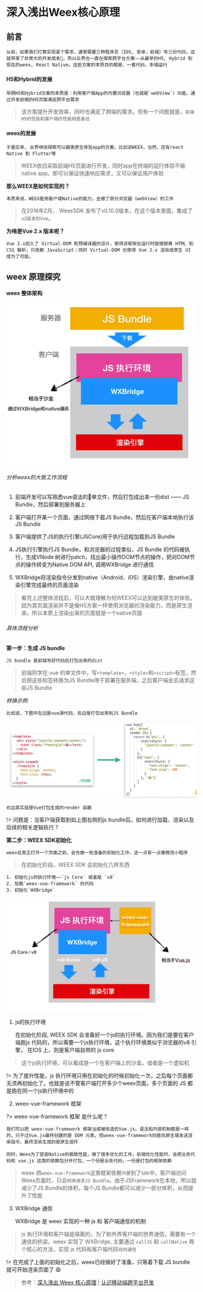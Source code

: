 # 深入浅出Weex核心原理

## 前言

	从前，如果我们打算实现某个需求，通常需要三种程序员（IOS, 安卓，前端）写三份代码。这就带来了非常大的开发成本，所以业界也一直在探索跨平台方案——从最早的H5, Hybrid 到现在的weex, React Native。这些方案的本质目的都是，一套代码，多端运行

#### H5和Hybrid的发展

	早期H5和Hybrid方案的本质是：利用客户端App的内置浏览器（也就是`webView`）功能，通过开发前端的H5页面满足跨平台需求

> 该方案提升开发效率，同时也满足了跨端的需求。但有一个问题就是，`前端H5的性能和客户端的性能相差甚远`

#### weex的发展

	于是后来, 业界继续探索可以媲美原生体验app的方案，比如说WEEX，当然，还有react Native 和 Flutter等

> WEEX依旧采取前端H5页面进行开发，同时app在终端的运行体验不输native app。即可以保证快速响应需求，又可以保证用户体验

**那么WEEX是如何实现的？**

	本质来说，WEEX是用客户端Native的能力，去做了部分浏览器（webView）的工作

> 在2016年2月， WeexSDK 发布了v0.10.0版本，在这个版本里面，集成了`v2版本的Vue`。

**为啥是Vue 2.x 版本呢？**

	Vue 2.x加入了 Virtual-DOM 和预编译器的设计，使得该框架在运行时能够脱离 HTML 和 CSS 解析，只依赖 JavaScript；同时 Virtual-DOM 也使得 Vue 2.x 渲染成原生 UI 成为了可能。

## weex 原理探究

#### weex 整体架构

![Weex整体架构图](../../../images/移动端/Weex整体架构图.png)

###### 分析weex的大致工作流程

1. 前端开发可以写熟悉vue语法的单文件，然后打包成出来一份dist —— JS Bundle，然后部署到服务器上

2. 客户端打开某一个页面，通过网络下载JS Bundle，然后在客户端本地执行该JS Bundle

3. 客户端提供了JS的执行引擎(JSCore)用于执行远程加载到JS Bundle

4. JS执行引擎执行JS Bundle，和浏览器的过程类似，JS Bundle 的代码被执行，生成VNode 树进行patch，找出最小操作DOM节点的操作，把对DOM节点的操作转变为Native DOM API, 调用WXBridge 进行通信

5. WXBridge将渲染指令分发到native（Android、iOS）渲染引擎，由native渲染引擎完成最终的页面渲染

> 看完上述整体流程后，可以大致理解为何WEEX可以达到媲美原生的体验，因为其页面渲染并不是像H5方案一样使用浏览器的渲染能力，而是原生渲染，所以本质上渲染出来的页面就是一个native页面

###### 具体流程分析

**第一步：生成 JS bundle**

	JS bundle 是前端写好代码后打包出来的dist

> 前端同学在.vue 的单文件中，写`<template>`，`<style>`和`<script>`标签，然后把这些标签转换为JS Bundle用于部署在服务端，之后客户端会去请求这些JS Bundle

*转换示例*

	比如说，下图中左边是vue源代码，右边是打包出来到JS Bundle

![vue文件转换JS_Bundle图](../../../images/移动端/vue文件转换JS_Bundle图.png)

	右边其实就是Vue打包生成的render 函数

!> 问题是：当客户端获取到如上图右侧的js bundle后，如何进行加载、渲染以及后续的相关逻辑执行？

**第二步：WEEX SDK初始化**

	weex在真正打开一个页面之前，会先做一些准备的初始化工作，这一点有一点像微信小程序

> 在初始化阶段，WEEX SDK 会初始化几样东西

	1. 初始化js的执行环境——`js Core` 或者是 `v8`
	2. 加载`weex-vue-framework` 的代码
	3. 初始化`WXBridge`

![WeexSDK初始化图](../../../images/移动端/WeexSDK初始化图.png)

1. js的执行环境

	在初始化阶段, WEEX SDK 会准备好一个js的执行环境。因为我们是要在客户端跑js 代码的，所以需要一个js执行环境，这个执行环境类似于浏览器的v8 引擎， 在IOS 上，则是客户端自带的 js core

> 这个js执行环境，可以看成是一个在客户端上的沙盒，或者是一个虚拟机

!> 为了提升性能，js 执行环境只用在初始化的时候初始化一次，之后每个页面都无须再初始化了。也就是说不管客户端打开多少个weex页面，多个页面的 JS 都是跑在同一个js执行环境中的

2. weex-vue-framework 框架

?> weex-vue-framework 框架 是什么呢？

	我们可以把 weex-vue-framework 框架当成被改造的Vue.js。语法和内部机制都是一样的，只不过Vue.js最终创建的是 DOM 元素，而weex-vue-framework则是向原生端发送渲染指令，最终渲染生成的是原生组件

	同时，Weex为了提高Native的极致性能，做了很多优化的工作。前端优化性能时，会把业务代码和 vue.js 这类的依赖包分开打包，一个份是业务代码，一份是打包的框架依赖

> weex 把`weex-vue-framework`这类框架依赖`内置`到了`SDK`中，客户端访问Weex页面时，只会`网络请求JS Bundle`。由于JSFramework在本地，所以就减少了JS Bundle的体积，每个JS Bundle都可以减少一部分体积，从而提升了性能

3. WXBridge 通信

	WXBridge 是 weex 实现的一种 js 和 客户端通信的机制

> js 执行环境和客户端是隔离的，为了和外界客户端的世界通信，需要有一个通信的桥梁。weex 实现了 WXBridge, 主要通过 `callJS` 和 `callNative` 两个核心的方法，实现 js 代码和客户端代码`双向通信`

!> 在完成了上面的初始化之后，weex已经做好了准备，只等着下载 JS bundle 就可开始渲染页面了 😄


> 参考：[深入浅出 Weex 核心原理](https://juejin.im/post/5d14619bf265da1b6c5f8747?utm_source=gold_browser_extension&tdsourcetag=s_pctim_aiomsg) | [认识移动端跨平台开发](知识笔记/大前端/移动端/认识移动端跨平台开发.md)
